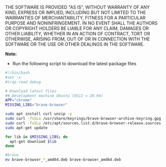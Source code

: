 THE SOFTWARE IS PROVIDED "AS IS", WITHOUT WARRANTY OF ANY KIND, EXPRESS OR IMPLIED, INCLUDING BUT NOT LIMITED TO THE WARRANTIES OF MERCHANTABILITY, FITNESS FOR A PARTICULAR PURPOSE AND NONINFRINGEMENT. IN NO EVENT SHALL THE AUTHORS OR COPYRIGHT HOLDERS BE LIABLE FOR ANY CLAIM, DAMAGES OR OTHER LIABILITY, WHETHER IN AN ACTION OF CONTRACT, TORT OR OTHERWISE, ARISING FROM, OUT OF OR IN CONNECTION WITH THE SOFTWARE OR THE USE OR OTHER DEALINGS IN THE SOFTWARE.

**Note:**

- Run the following script to download the latest package files

```bash linenums="1"
#!/bin/bash
#set -x
#trap read debug

# Download latest files
## Development machine Ubuntu (OS12 = 20.04)
APP="chrome"
MISSING_LIBS="brave-browser"

sudo apt install curl unzip -y
sudo curl -fsSLo /usr/share/keyrings/brave-browser-archive-keyring.gpg https://brave-browser-apt-release.s3.brave.com/brave-browser-archive-keyring.gpg
sudo curl -fsSLo /etc/apt/sources.list.d/brave-browser-release.sources https://brave-browser-apt-release.s3.brave.com/brave-browser.sources
sudo apt-get update

for lib in $MISSING_LIBS; do
  apt-get download $lib
done

#brave
mv brave-browser_*_amd64.deb brave-browser_amd64.deb
```